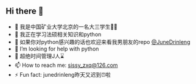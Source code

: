 ## Hi there 👋

- 🔭 我是中国矿业大学北京的一名大三学生👩‍🎓
- 🌱 我正在学习法硕相关知识和python
- 👯 如果你对python感兴趣的话也欢迎来看我男朋友的repo [@JuneDrinleng](https://github.com/JuneDrinleng)
- 🤔 I’m looking for help with python
- 💬 超绝时间管理J人⌛️
- 📫 How to reach me: sissy_zxq@126.com
- ⚡ Fun fact: junedrinleng昨天又迟到⏰啦
<!--
**Zsissy/Zsissy** is a ✨ _special_ ✨ repository because its `README.md` (this file) appears on your GitHub profile.

Here are some ideas to get you started:

- 🔭 I’m currently working on 
- 🌱 I’m currently learning ...
- 👯 I’m looking to collaborate on ...
- 🤔 I’m looking for help with ...
- 💬 Ask me about ...
- 📫 How to reach me: ...
- 😄 Pronouns: ...
- ⚡ Fun fact: ...
-->

